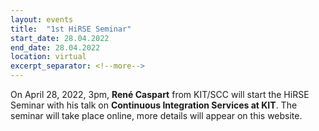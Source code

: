 ```yaml
---
layout: events
title:  "1st HiRSE Seminar"
start_date: 28.04.2022
end_date: 28.04.2022
location: virtual
excerpt_separator: <!--more-->
---
```


On April 28, 2022, 3pm, **René Caspart** from KIT/SCC will start the HiRSE Seminar with his talk on **Continuous Integration Services at KIT**. The seminar will take place online, more details will appear on this website.
<!--more-->
